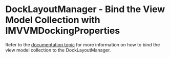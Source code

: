 # DockLayoutManager - Bind the View Model Collection with IMVVMDockingProperties

Refer to the [documentation topic](https://docs.devexpress.com/WPF/11386/) for more information on how to bind the view model collection to the DockLayoutManager.
